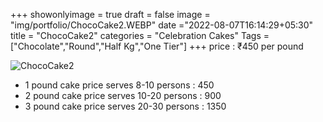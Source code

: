 +++
showonlyimage = true
draft = false
image = "img/portfolio/ChocoCake2.WEBP"
date ="2022-08-07T16:14:29+05:30"
title = "ChocoCake2"
categories = "Celebration Cakes"
Tags = ["Chocolate","Round","Half Kg","One Tier"]
+++
price : ₹450 per pound
<!--more-->
![ChocoCake2](/img/portfolio/ChocoCake2.WEBP)
* 1 pound cake price serves 8-10 persons : 450
* 2 pound cake price serves 10-20 persons : 900
* 3 pound cake price serves 20-30 persons : 1350

